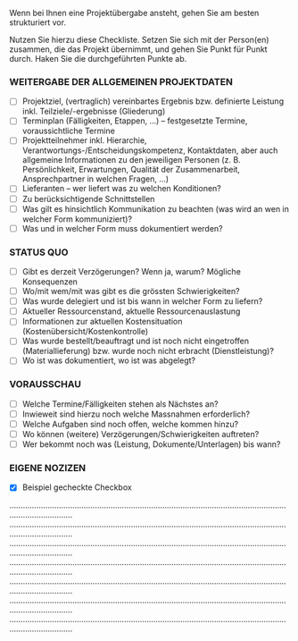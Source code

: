 Wenn bei Ihnen eine Projektübergabe ansteht, gehen Sie am besten strukturiert vor.

Nutzen Sie hierzu diese Checkliste. Setzen Sie sich mit der Person(en) zusammen, die das Projekt übernimmt, und gehen Sie Punkt für Punkt durch. Haken Sie die durchgeführten Punkte ab.

### WEITERGABE DER ALLGEMEINEN PROJEKTDATEN

- [ ]	Projektziel, (vertraglich) vereinbartes Ergebnis bzw. definierte Leistung inkl. Teilziele/-ergebnisse (Gliederung)
- [ ]	Terminplan (Fälligkeiten, Etappen, …) – festgesetzte Termine, voraussichtliche Termine
- [ ]	Projektteilnehmer inkl. Hierarchie, Verantwortungs-/Entscheidungskompetenz, Kontaktdaten, aber auch allgemeine Informationen zu den jeweiligen Personen (z. B. Persönlichkeit, Erwartungen, Qualität der Zusammenarbeit, Ansprechpartner in welchen Fragen, …)
- [ ]	Lieferanten – wer liefert was zu welchen Konditionen?
- [ ]	Zu berücksichtigende Schnittstellen
- [ ]	Was gilt es hinsichtlich Kommunikation zu beachten (was wird an wen in welcher Form kommuniziert)?
- [ ]	Was und in welcher Form muss dokumentiert werden?

### STATUS QUO
- [ ]	Gibt es derzeit Verzögerungen? Wenn ja, warum? Mögliche Konsequenzen
- [ ]	Wo/mit wem/mit was gibt es die grössten Schwierigkeiten?
- [ ]	Was wurde delegiert und ist bis wann in welcher Form zu liefern?
- [ ]	Aktueller Ressourcenstand, aktuelle Ressourcenauslastung
- [ ]	Informationen zur aktuellen Kostensituation (Kostenübersicht/Kostenkontrolle)
- [ ]	Was wurde bestellt/beauftragt und ist noch nicht eingetroffen (Materiallieferung) bzw. wurde noch nicht erbracht (Dienstleistung)?
- [ ]	Wo ist was dokumentiert, wo ist was abgelegt?

### VORAUSSCHAU
- [ ]	Welche Termine/Fälligkeiten stehen als Nächstes an?
- [ ]	Inwieweit sind hierzu noch welche Massnahmen erforderlich?
- [ ]	Welche Aufgaben sind noch offen, welche kommen hinzu?
- [ ]	Wo können (weitere) Verzögerungen/Schwierigkeiten auftreten?
- [ ]	Wer bekommt noch was (Leistung, Dokumente/Unterlagen) bis wann?

### EIGENE NOZIZEN
- [x] Beispiel gecheckte Checkbox

…………………………………………………………………………………………………………………………………….
…………………………………………………………………………………………………………………………………….
…………………………………………………………………………………………………………………………………….
…………………………………………………………………………………………………………………………………….
…………………………………………………………………………………………………………………………………….
…………………………………………………………………………………………………………………………………….
…………………………………………………………………………………………………………………………………….


